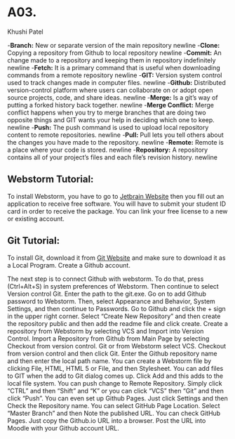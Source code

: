 # A03.
Khushi Patel
 
-**Branch:** New or separate version of the main repository newline
-**Clone:** Copying a repository from Github to local repository newline
-**Commit:** An change made to a repository and keeping them in repository indefinitely newline
-**Fetch:** It is a primary command that is useful when downloading commands from a remote repository newline
-**GIT:** Version system control used to track changes made in computer files. newline
-**Github:** Distributed version-control platform where users can collaborate on or adopt open source projects, code, and share ideas. newline
-**Merge:** Is a git’s way of putting a forked history back together. newline
-**Merge Conflict:** Merge conflict happens when you try to merge branches that are doing two opposite things and GIT wants your help in deciding which one to keep. newline
-**Push:** The push command is used to upload local repository content to remote repositories. newline
-**Pull:** Pull lets you tell others about the changes you have made to the repository. newline
-**Remote:** Remote is a place where your code is stored. newline
-**Repository:** A repository contains all of your project’s files and each file’s revision history. newline

## Webstorm Tutorial:
To install Webstorm, you have to go to [Jetbrain Website](https://www.jetbrains.com/student/) then you fill out an application to receive free software. You will have to submit your student ID card in order to receive the package. You can link your free license to a new or existing account. 

## Git Tutorial:
To install Git, download it from [Git Website](https://git-scm.com/downloads) and make sure to download it as a Local Program. Create a Github account. 

The next step is to connect Github with webstorm. To do that, press (Ctrl+Alt+S) in system preferences of Webstorm. Then continue to select Version control Git. Enter the path to the git.exe. Go on to add Github password to Webstorm. Then, select Appearance and Behavior, System Settings, and then continue to Passwords. Go to Github and click the + sign in the upper right corner. Select “Create New Repository” and then create the repository public and then add the readme file and click create. Create a repository from Webstorm by selecting VCS and Import into Version Control. Import a Repository from Github from Main Page by selecting Checkout from version control. Git or from Webstorm select VCS. Checkout from version control and then click Git. Enter the Github repository name and then enter the local path name. You can create a Webstorm file by clicking File, HTML, HTML 5 or File, and then Stylesheet. You can add files to GIT when the add to Git dialog comes up. Click Add and this adds to the local file system. You can push change to Remote Repository. Simply click “CTRL”  and then “Shift” and “K” or you can click “VCS” then “Git” and then click “Push”. You can even set up Github Pages. Just click Settings and then Check the Repository name. You can select GitHub Page Location. Select “Master Branch” and then Note the published URL. You can check GitHub Pages. Just copy the Github.io URL into a browser. Post the URL into Moodle with your Github account URL. 
